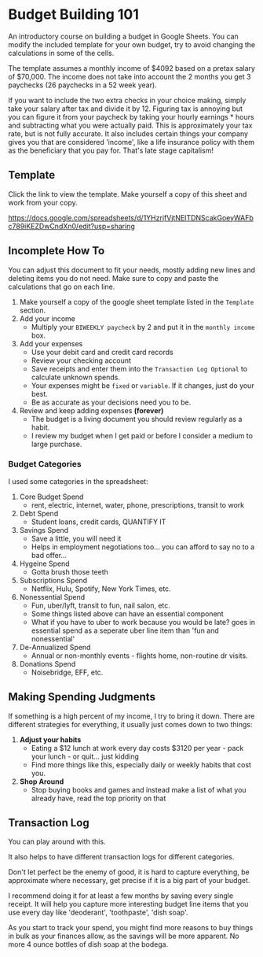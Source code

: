 # Budget Building 101

An introductory course on building a budget in Google Sheets.  You can modify the included template for your own budget, try to avoid changing the calculations in some of the cells.

The template assumes a monthly income of $4092 based on a pretax salary of $70,000.  The income does not take into account the 2 months you get 3 paychecks (26 paychecks in a 52 week year).  

If you want to include the two extra checks in your choice making, simply take your salary after tax and divide it by 12.  Figuring tax is annoying but you can figure it from your paycheck by taking your hourly earnings * hours and subtracting what you were actually paid.  This is approximately your tax rate, but is not fully accurate.  It also includes certain things your company gives you that are considered 'income', like a life insurance policy with them as the beneficiary that you pay for.  That's late stage capitalism!


## Template

Click the link to view the template.  Make yourself a copy of this sheet and work from your copy.

https://docs.google.com/spreadsheets/d/1YHzrjfVjtNEITDNScakGoeyWAFbc789iKEZDwCndXn0/edit?usp=sharing


## Incomplete How To

You can adjust this document to fit your needs, mostly adding new lines and deleting items you do not need. Make sure to copy and paste the calculations that go on each line.


1. Make yourself a copy of the google sheet template listed in the `Template` section.
1. Add your income
    - Multiply your `BIWEEKLY paycheck` by 2 and put it in the `monthly income` box.
1. Add your expenses
    - Use your debit card and credit card records
    - Review your checking account
    - Save receipts and enter them into the `Transaction Log Optional` to calculate unknown spends.
    - Your expenses might be `fixed` or `variable`.  If it changes, just do your best. 
    - Be as accurate as your decisions need you to be.
1. Review and keep adding expenses **(forever)**
    - The budget is a living document you should review regularly as a habit.
    - I review my budget when I get paid or before I consider a medium to large purchase.



### Budget Categories

I used some categories in the spreadsheet:

1. Core Budget Spend
    - rent, electric, internet, water, phone, prescriptions, transit to work
1. Debt Spend
    - Student loans, credit cards, QUANTIFY IT
1. Savings Spend
    - Save a little, you will need it
    - Helps in employment negotiations too... you can afford to say no to a bad offer...
1. Hygeine Spend
    - Gotta brush those teeth
1. Subscriptions Spend
    - Netflix, Hulu, Spotify, New York Times, etc.
1. Nonessential Spend
    - Fun, uber/lyft, transit to fun, nail salon, etc.
    - Some things listed above can have an essential component
    - What if you have to uber to work because you would be late? goes in essential spend as a seperate uber line item than 'fun and nonessential'
1. De-Annualized Spend
    - Annual or non-monthly events - flights home, non-routine dr visits.
1. Donations Spend
    - Noisebridge, EFF, etc.



## Making Spending Judgments

If something is a high percent of my income, I try to bring it down.  There are different strategies for everything, it usually just comes down to two things:

1. **Adjust your habits**
    - Eating a $12 lunch at work every day costs $3120 per year - pack your lunch - or quit... just kidding
    - Find more things like this, especially daily or weekly habits that cost you.
1. **Shop Around**
    - Stop buying books and games and instead make a list of what you already have, read the top priority on that



## Transaction Log

You can play around with this. 

It also helps to have different transaction logs for different categories.

Don't let perfect be the enemy of good, it is hard to capture everything, be approximate where necessary, get precise if it is a big part of your budget.

I recommend doing it for at least a few months by saving every single receipt. It will help you capture more interesting budget line items that you use every day like 'deoderant', 'toothpaste', 'dish soap'.

As you start to track your spend, you might find more reasons to buy things in bulk as your finances allow, as the savings will be more apparent. No more 4 ounce bottles of dish soap at the bodega.